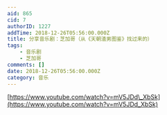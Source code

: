 ```yaml
---
aid: 865
cid: 7
authorID: 1227
addTime: 2018-12-26T05:56:00.000Z
title: 分享音乐剧：芝加哥（从《天朝渣男图鉴》找过来的）
tags:
    - 音乐剧
    - 芝加哥
comments: []
date: 2018-12-26T05:56:00.000Z
category: 音乐
---
```


[https://www.youtube.com/watch?v=mV5JDd\_XbSk](https://www.youtube.com/watch?v=mV5JDd_XbSk)
